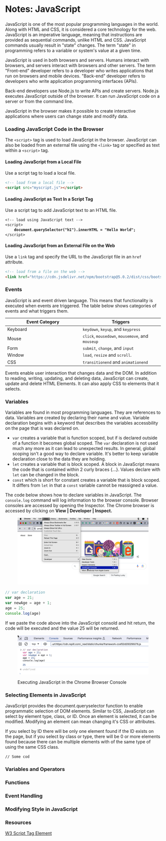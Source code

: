 # Notes: JavaScript

###

JavaScript is one of the most popular programming languages in the world. Along with HTML and CSS, it is considered a core technology for the web. JavaScript is an imperative language, meaning that instructions are provided as sequential commands, unlike HTML and CSS. JavaScript commands usually result in "state" changes. The term "state" in programming refers to a variable or system's value at a given time.

JavaScript is used in both browsers and servers. Humans interact with browsers, and servers interact with browsers and other servers. The term "Front-end" developer refers to a developer who writes applications that run on browsers and mobile devices. "Back-end" developer refers to developers who write application programming interfaces (APIs).

Back-end developers use Node.js to write APIs and create servers. Node.js executes JavaScript outside of the browser.  It can run JavaScript code on a server or from the command line.

JavaScript in the browser makes it possible to create interactive applications where users can change state and modify data.

### Loading JavaScript Code in the Browser

The `<script>` tag is used to load JavaScript in the browser.  JavaScript can also be loaded from an external file using the `<link>` tag or specified as text within a `<script>` tag.

#### Loading JavaScript from a Local File&#x20;

Use a script tag to load a local file.

```html
<!-- load from a local file -->
<script src="myscript.js"></script>
```

#### Loading JavaScript as Text  In a Script Tag

Use a script tag to add JavaScript text to an HTML file.

<pre class="language-html"><code class="lang-html">&#x3C;!-- load using JavaScript text -->
&#x3C;script>
<strong>    document.querySelector("h1").innerHTML = "Hello World";
</strong>&#x3C;/script>    
</code></pre>

#### Loading JavaScript from an External File on the Web

Use a `link` tag and specify the URL to the JavaScript file in an `href` attribute.

```html
<!-- load from a file on the web -->
<link href="https://cdn.jsdelivr.net/npm/bootstrap@5.0.2/dist/css/bootstrap.min.css" rel="stylesheet" integrity="sha384-EVSTQN3/azprG1Anm3QDgpJLIm9Nao0Yz1ztcQTwFspd3yD65VohhpuuCOmLASjC" crossorigin="anonymous">
```

### Events

JavaScript is and event driven language.  This means that functionality is executed when events are triggered.  The table below shows categories of events and what triggers them.



<table><thead><tr><th width="230">Event Category</th><th>Triggers</th></tr></thead><tbody><tr><td>Keyboard</td><td><code>keydown</code>, <code>keyup</code>, and <code>keypress</code></td></tr><tr><td>Mouse</td><td><code>click</code>, <code>mousedown</code>, <code>mousemove</code>, and <code>mouseup</code></td></tr><tr><td>Form</td><td><code>submit</code>, <code>change</code>, and <code>input</code></td></tr><tr><td>Window</td><td><code>load</code>, <code>resize</code> and <code>scroll</code>.</td></tr><tr><td>CSS</td><td><code>transitionend</code> and <code>animationend</code></td></tr></tbody></table>

Events enable user interaction that changes data and the DOM.  In addition to reading, writing, updating, and deleting data, JavaScript can create, update and delete HTML Elements.  It can also apply CSS to elements that it selects. &#x20;

### Variables

Variables are found in most programming languages.  They are references to data.  Variables are created by declaring their name and value.  Variable declaration begins with a keyword that describes the variables accessbility on the page that is was declared on.



* `var` creates a variable that is function scoped, but if is declared outside of a function it becomes global scoped. The `var` declaration is not used much any more as it can lead to unexpected results. In general, global scoping isn't a good way to declare variable.  It's better to keep variable declaration close to the data they are holding.
* `let` creates a variable that is block scoped. A block in JavaScript means the code that is contained within 2 curly braces {...}.  Values declare with `let` can be changed in the block.
* `const` which is short for constant creates a variable that is block scoped.  It differs from `let` in that a `const` variable cannot be reassigned a value.

The code below shows how to declare variables in JavaScript.  The `console.log` command will log information to the browser console.  Browser consoles are accessed by opening the Inspector.  The Chrome browser is accessed by clicking on **View | Developer | Inspect.**&#x20;

<figure><img src="../.gitbook/assets/image (1).png" alt=""><figcaption></figcaption></figure>

```javascript
// var declaration
var age = 21;
var newAge = age + 1;
age = 25;
console.log(age)
```

If we paste the code above into the JavaScript consold and hit return, the code will be executed and the value 25 will be returned.

<figure><img src="../.gitbook/assets/image (2).png" alt=""><figcaption><p>Executing JavaScript in the Chrome Browser Console</p></figcaption></figure>

### Selecting Elements in JavaScript

JavaScript provides the document.queryselector function to enable programmatic selection of DOM elements.  Similar to CSS, JavaScript can select by element type, class, or ID.  Once an element is selected, it can be modified. Modifying an element can mean changing it's CSS or attributes. &#x20;

If you select by ID there will be only one element found if the ID exists on the page, but if you select by class or type, there will be 0 or more elements found because there can be multiple elements with of the same type of using the same CSS class.

```
// Some cod
```







### Variables and Operators





### Functions



### Event Handling

###



### Modifying Style in JavaScript



### Resources

[W3 Script Tag Element](https://developer.mozilla.org/en-US/docs/Web/HTML/Element/script)

